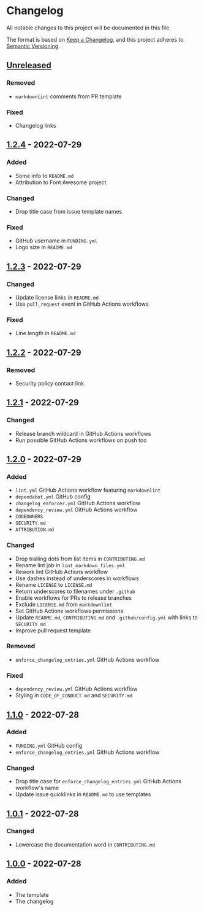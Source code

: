 # Changelog

All notable changes to this project will be documented in this file.

The format is based on [Keep a Changelog](https://keepachangelog.com/en/1.0.0/), and this project adheres
to [Semantic Versioning](https://semver.org/spec/v2.0.0.html).

## [Unreleased]

<!-- ### Added -->
<!-- markdownlint-disable-next-line -->

<!-- ### Changed -->
<!-- markdownlint-disable-next-line -->

<!-- ### Deprecated -->
<!-- markdownlint-disable-next-line -->

<!-- ### Removed -->
<!-- markdownlint-disable-next-line -->
### Removed

- `markdownlint` comments from PR template

<!-- ### Fixed -->
<!-- markdownlint-disable-next-line -->
### Fixed

- Changelog links

<!-- ### Security -->
<!-- markdownlint-disable-next-line -->

## [1.2.4] - 2022-07-29

<!-- markdownlint-disable-next-line -->
### Added

- Some info to `README.md`
- Attribution to Font Awesome project

<!-- markdownlint-disable-next-line -->
### Changed

- Drop title case from issue template names

<!-- markdownlint-disable-next-line -->
### Fixed

- GitHub username in `FUNDING.yml`
- Logo size in `README.md`

## [1.2.3] - 2022-07-29

<!-- markdownlint-disable-next-line -->
### Changed

- Update license links in `README.md`
- Use `pull_request` event in GitHub Actions workflows

<!-- markdownlint-disable-next-line -->
### Fixed

- Line length in `README.md`

## [1.2.2] - 2022-07-29

<!-- markdownlint-disable-next-line -->
### Removed

- Security policy contact link

## [1.2.1] - 2022-07-29

<!-- markdownlint-disable-next-line -->
### Changed

- Release branch wildcard in GitHub Actions workflows
- Run possible GitHub Actions workflows on push too

## [1.2.0] - 2022-07-29

<!-- markdownlint-disable-next-line -->
### Added

- `lint.yml` GitHub Actions workflow featuring `markdownlint`
- `dependabot.yml` GitHub config
- `changelog_enforcer.yml` GitHub Actions workflow
- `dependency_review.yml` GitHub Actions workflow
- `CODEOWNERS`
- `SECURITY.md`
- `ATTRIBUTION.md`

<!-- markdownlint-disable-next-line -->
### Changed

- Drop trailing dots from list items in `CONTRIBUTING.md`
- Rename lint job in `lint_markdown_files.yml`
- Rework lint GitHub Actions workflow
- Use dashes instead of underscores in workflows
- Rename `LICENSE` to `LICENSE.md`
- Return underscores to filenames under `.github`
- Enable workflows for PRs to release branches
- Exclude `LICENSE.md` from `markdownlint`
- Set GitHub Actions workflows permissions
- Update `README.md`, `CONTRIBUTING.md` and `.github/config.yml` with links to `SECURITY.md`
- Improve pull request template

<!-- markdownlint-disable-next-line -->
### Removed

- `enforce_changelog_entries.yml` GitHub Actions workflow

<!-- markdownlint-disable-next-line -->
### Fixed

- `dependency_review.yml` GitHub Actions workflow
- Styling in `CODE_OF_CONDUCT.md` and `SECURITY.md`

## [1.1.0] - 2022-07-28

<!-- markdownlint-disable-next-line -->
### Added

- `FUNDING.yml` GitHub config
- `enforce_changelog_entries.yml` GitHub Actions workflow

<!-- markdownlint-disable-next-line -->
### Changed

- Drop title case for `enforce_changelog_entries.yml` GitHub Actions workflow's name
- Update issue quicklinks in `README.md` to use templates

## [1.0.1] - 2022-07-28

<!-- markdownlint-disable-next-line -->
### Changed

- Lowercase the documentation word in `CONTRIBUTING.md`

## [1.0.0] - 2022-07-28

<!-- markdownlint-disable-next-line -->
### Added

- The template
- The changelog

<!-- VERSION DIFFLINKS -->
[Unreleased]: https://github.com/Serpentiel/template/compare/v1.2.4...release-unreleased
[1.2.4]: https://github.com/Serpentiel/template/compare/v1.2.3...v1.2.4
[1.2.3]: https://github.com/Serpentiel/template/compare/v1.2.2...v1.2.3
[1.2.2]: https://github.com/Serpentiel/template/compare/v1.2.1...v1.2.2
[1.2.1]: https://github.com/Serpentiel/template/compare/v1.2.0...v1.2.1
[1.2.0]: https://github.com/Serpentiel/template/compare/v1.1.0...v1.2.0
[1.1.0]: https://github.com/Serpentiel/template/compare/v1.0.1...v1.1.0
[1.0.1]: https://github.com/Serpentiel/template/compare/v1.0.0...v1.0.1
[1.0.0]: https://github.com/Serpentiel/template/releases/tag/v1.0.0
